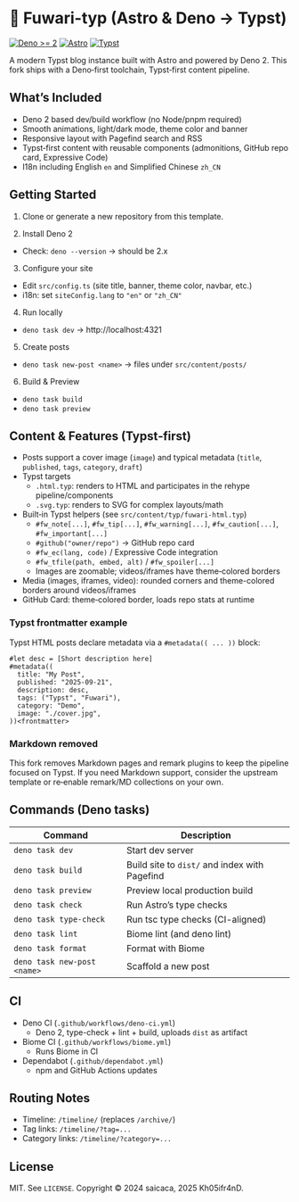 # 🍥 Fuwari-typ (Astro & Deno -> Typst)

[![Deno >= 2](https://img.shields.io/badge/deno-%3E%3D2.0-black?logo=deno)](https://deno.com)
[![Astro](https://img.shields.io/badge/astro-5.x-orange?logo=astro)](https://astro.build)
[![Typst](https://img.shields.io/website?down_message=offline&label=typst.app&up_color=239dad&up_message=online&url=https%3A%2F%2Ftypst.app)](https://typst.app/)

A modern Typst blog instance built with Astro and powered by Deno 2. This fork ships with a Deno‑first toolchain, Typst‑first content pipeline.

## What’s Included

- Deno 2 based dev/build workflow (no Node/pnpm required)
- Smooth animations, light/dark mode, theme color and banner
- Responsive layout with Pagefind search and RSS
- Typst‑first content with reusable components (admonitions, GitHub repo card, Expressive Code)
- I18n including English `en` and Simplified Chinese `zh_CN`

## Getting Started

1) Clone or generate a new repository from this template.

2) Install Deno 2
- Check: `deno --version` → should be 2.x

3) Configure your site
- Edit `src/config.ts` (site title, banner, theme color, navbar, etc.)
- i18n: set `siteConfig.lang` to `"en"` or `"zh_CN"`

4) Run locally
- `deno task dev` → http://localhost:4321

5) Create posts
- `deno task new-post <name>` → files under `src/content/posts/`

6) Build & Preview
- `deno task build`
- `deno task preview`

## Content & Features (Typst‑first)

- Posts support a cover image (`image`) and typical metadata (`title`, `published`, `tags`, `category`, `draft`)
- Typst targets
  - `.html.typ`: renders to HTML and participates in the rehype pipeline/components
  - `.svg.typ`: renders to SVG for complex layouts/math
- Built‑in Typst helpers (see `src/content/typ/fuwari-html.typ`)
  - `#fw_note[...]`, `#fw_tip[...]`, `#fw_warning[...]`, `#fw_caution[...]`, `#fw_important[...]`
  - `#github("owner/repo")` → GitHub repo card
  - `#fw_ec(lang, code)` / Expressive Code integration
  - `#fw_tfile(path, embed, alt)` / `#fw_spoiler[...]`
  - Images are zoomable; videos/iframes have theme‑colored borders
- Media (images, iframes, video): rounded corners and theme-colored borders around videos/iframes
- GitHub Card: theme‑colored border, loads repo stats at runtime

### Typst frontmatter example

Typst HTML posts declare metadata via a `#metadata(( ... ))` block:

```typst
#let desc = [Short description here]
#metadata((
  title: "My Post",
  published: "2025-09-21",
  description: desc,
  tags: ("Typst", "Fuwari"),
  category: "Demo",
  image: "./cover.jpg",
))<frontmatter>
```

### Markdown removed

This fork removes Markdown pages and remark plugins to keep the pipeline focused on Typst. If you need Markdown support, consider the upstream template or re‑enable remark/MD collections on your own.

## Commands (Deno tasks)

| Command                      | Description                                      |
| --------------------------- | ------------------------------------------------ |
| `deno task dev`            | Start dev server                                 |
| `deno task build`          | Build site to `dist/` and index with Pagefind    |
| `deno task preview`        | Preview local production build                   |
| `deno task check`          | Run Astro’s type checks                          |
| `deno task type-check`     | Run tsc type checks (CI-aligned)                 |
| `deno task lint`           | Biome lint (and deno lint)                       |
| `deno task format`         | Format with Biome                                |
| `deno task new-post <name>`| Scaffold a new post                               |

## CI

- Deno CI (`.github/workflows/deno-ci.yml`)
  - Deno 2, type-check + lint + build, uploads `dist` as artifact
- Biome CI (`.github/workflows/biome.yml`)
  - Runs Biome in CI
- Dependabot (`.github/dependabot.yml`)
  - npm and GitHub Actions updates

## Routing Notes

- Timeline: `/timeline/` (replaces `/archive/`)
- Tag links: `/timeline/?tag=...`
- Category links: `/timeline/?category=...`

## License

MIT. See `LICENSE`. Copyright © 2024 saicaca, 2025 Kh05ifr4nD.
